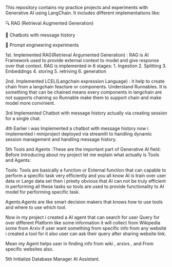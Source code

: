 This repository contains my practice projects and experiments with Generative AI using LangChain.
It includes different implementations like:

🔍 RAG (Retrieval Augmented Generation)

💬 Chatbots with message history

🧩 Prompt engineering experiments

1st. Implemented RAG(Retrieval Argumented Generation) : RAG is AI Framework used to provide external context to model and give response over that context. RAG is implemented in 6 stages: 1. Ingestion 2. Splitting 3. Embeddings 4. storing 5. retriving 6. generation

2nd. Implemented LCEL(Langchain expression Language) : it help to create chain from a langchain feacture or components. Understand Runnables. It is something that can be chained means every components in langchain are not supports chaining so Runnable make them to support chain and make model more convinient.

3rd Implemented Chatbot with message history actually via creating session for a single chat.

4th Earlier i was Implemented a chatbot with message history now i implemented i miniproject deployed via streamlit to handling dynamic session management and handling message history.

5th Tools and Agents :These are the important part of Generative AI field:
Before Introducing about my project let me explain what actually is Tools and Agents:

Tools: Tools are basically a function or External function that can capable to perform a specific task very efficiently and you all know AI is train over user data or Large data set then i preety obvious that AI can not be truly efficient in performing all these tasks so tools are used to provide functionality to AI model for performing specific task.

Agents:Agents are like smart decision makers that knows how to use tools and where to use which tool.

Now in my project i created a AI agent that can search for user Query for over different Platform like some information it will collect from Wikipedia some from Arxiv if user want something from specific info from any website i created a tool for it also user can ask their query after sharing website link.

Mean my Agent helps user in finding info from wiki , arxivs , and From specific websites also.

5th Initialize Database Manager AI Assistant.